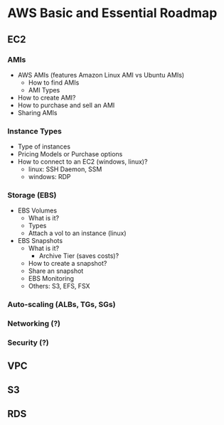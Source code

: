# AWS Basic and Essential Roadmap

## EC2
### AMIs
- AWS AMIs (features Amazon Linux AMI vs Ubuntu AMIs)
    - How to find AMIs
    - AMI Types
- How to create AMI?
- How to purchase and sell an AMI
- Sharing AMIs
### Instance Types
- Type of instances
- Pricing Models or Purchase options
- How to connect to an EC2 (windows, linux)?
    - linux: SSH Daemon, SSM
    - windows: RDP
### Storage (EBS)
- EBS Volumes
    - What is it?
    - Types
    - Attach a vol to an instance (linux)
- EBS Snapshots
    - What is it?
        - Archive Tier (saves costs)?
    - How to create a snapshot?
    - Share an snapshot
    - EBS Monitoring
    - Others: S3, EFS, FSX
### Auto-scaling (ALBs, TGs, SGs)
### Networking (?)
### Security (?)

## VPC
## S3
## RDS
